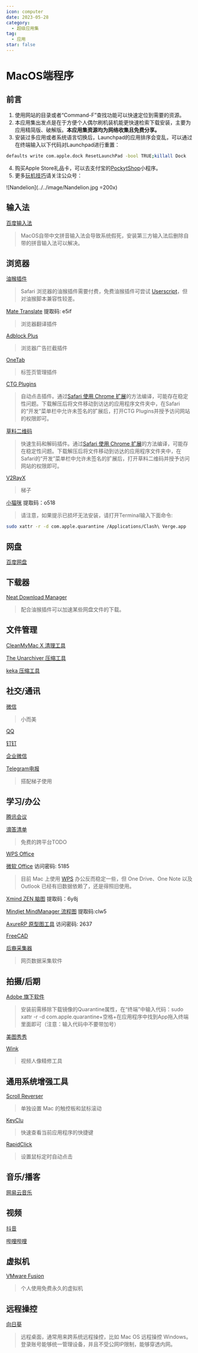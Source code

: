 ```yaml
---
icon: computer
date: 2023-05-28
category:
  - 超级应用集
tag:
  - 应用
star: false
---
```


# MacOS端程序

## 前言

1. 使用网站的目录或者“Command-F”查找功能可以快速定位到需要的资源。
2. 本应用集出发点是在于方便个人偶尔刷机装机能更快速检索下载安装，主要为应用精简版、破解版。**本应用集资源均为网络收集且免费分享。**
3. 安装过多应用或者系统语言切换后，Launchpad的应用排序会变乱，可以通过在终端输入以下代码对Launchpad进行重置：
```bash
defaults write com.apple.dock ResetLaunchPad -bool TRUE;killall Dock
```
4. 购买Apple Store礼品卡，可以去支付宝的[PockytShop](https://ur.alipay.com/_3XGfO0S4VxjNAVEYpUfAUy)小程序。
5. 更多[玩机技巧](https://mp.weixin.qq.com/mp/appmsgalbum?__biz=Mzg5MDg3NzYwNg==&action=getalbum&album_id=2686321010140561411#wechat_redirect)请关注公众号：

![Nandelion](../../image/Nandelion.jpg =200x)

## 输入法

[百度输入法](https://srf.baidu.com/input/mac.html)
> MacOS自带中文拼音输入法会导致系统假死，安装第三方输入法后删除自带的拼音输入法可以解决。

## 浏览器

[油猴插件](https://www.tampermonkey.net/)
> Safari 浏览器的油猴插件需要付费，免费油猴插件可尝试 [Userscript](https://apps.apple.com/cn/app/userscripts/id1463298887)，但对油猴脚本兼容性较差。

[Mate Translate](https://pan.baidu.com/s/1Fsly81nou7JDvCzdr-qEig?pwd=e5if) 提取码: e5if
> 浏览器翻译插件

[Adblock Plus](https://apps.apple.com/cn/app/adblock-plus-for-safari-abp/id1432731683?mt=12)
> 浏览器广告拦截插件

[OneTab](https://apps.apple.com/cn/app/onetab/id1540160809?l=en-GB&mt=12)
> 标签页管理插件

[CTG Plugins](https://wwbs.lanzoub.com/iNE8616y3h5c)
> 自动点击插件。通过[Safari 使用 Chrome 扩展](https://mp.weixin.qq.com/s?__biz=Mzg5MDg3NzYwNg==&mid=2247484122&idx=1&sn=4232742cb84a9ad916f2b8e61b837b01&chksm=cfd4a113f8a328056db550cab3d96b1cebea05f7c817a19fe7b6eae79db4428648083c37e7b5#rd)的方法编译，可能存在稳定性问题。下载解压后将文件移动到访达的应用程序文件夹中，在Safari的“开发”菜单栏中允许未签名的扩展后，打开CTG Plugins并授予访问网站的权限即可。

[草料二维码](https://wwbs.lanzoub.com/ix0N316y3hbi)
> 快速生码和解码插件。通过[Safari 使用 Chrome 扩展](https://mp.weixin.qq.com/s?__biz=Mzg5MDg3NzYwNg==&mid=2247484122&idx=1&sn=4232742cb84a9ad916f2b8e61b837b01&chksm=cfd4a113f8a328056db550cab3d96b1cebea05f7c817a19fe7b6eae79db4428648083c37e7b5#rd)的方法编译，可能存在稳定性问题。下载解压后将文件移动到访达的应用程序文件夹中，在Safari的“开发”菜单栏中允许未签名的扩展后，打开草料二维码并授予访问网站的权限即可。

[V2RayX](https://github.com/Cenmrev/V2RayX)
> 梯子

[小猫咪](https://pan.baidu.com/s/1J3EMUt4acLSaAKv_ErVoFA?pwd=o518) 提取码：o518
> 请注意，如果提示已损坏无法安装，请打开Terminal输入下面命令:
```bash
sudo xattr -r -d com.apple.quarantine /Applications/Clash\ Verge.app
```

## 网盘

[百度网盘](https://yun.baidu.com/download)

## 下载器

[Neat Download Manager](https://www.neatdownloadmanager.com/index.php/en/)
> 配合油猴插件可以加速某些网盘文件的下载。

## 文件管理

[CleanMyMac X 清理工具](https://apps.apple.com/cn/app/cleanmymac-x/id1339170533)

[The Unarchiver 压缩工具](https://theunarchiver.com/)

[keka 压缩工具](https://www.keka.io/en/)

## 社交/通讯

[微信](https://weixin.qq.com/)
> 小而美

[QQ](https://im.qq.com/macqq/index.shtml)

[钉钉](https://page.dingtalk.com/wow/z/dingtalk/simple/ddhomedownload#/)

[企业微信](https://work.weixin.qq.com/?from=openApi#indexDownload)

[Telegram电报](https://telegram.org/apps)
> 搭配梯子使用

## 学习/办公

[腾讯会议](https://meeting.tencent.com/download/)

[滴答清单](https://www.dida365.com/about/download)
> 免费的跨平台TODO

[WPS Office](https://platform.wps.cn/)

[微软 Office](https://url33.ctfile.com/f/16266733-814867415-2648c8?p=5185) 访问密码: 5185
> 目前 Mac 上使用 [WPS](https://platform.wps.cn/) 办公反而稳定一些，但 One Drive、One Note 以及 Outlook 已经有旧数据依赖了，还是得照旧使用。

[Xmind ZEN 脑图](https://pan.baidu.com/s/18MdtibgnC-rKhF8VFiyM1A?pwd=6y8j) 提取码：6y8j

[Mindjet MindManager 流程图](https://pan.baidu.com/s/1Ldq8UHtAwRBoqxPqTMPbEw?pwd=clw5) 提取码:clw5

[AxureRP 原型图工具](https://url50.ctfile.com/f/16615350-857924676-313741?p=2637) 访问密码: 2637

[FreeCAD](https://www.freecad.org)

[后裔采集器](https://www.houyicaiji.com/)
> 网页数据采集软件

## 拍摄/后期

[Adobe 旗下软件](https://flowus.cn/share/ab4b6b86-34a6-4aa0-a679-b4a221b8e41d)
> 安装前需移除下载镜像的Quarantine属性，在“终端”中输入代码：sudo xattr -r -d com.apple.quarantine+空格+在应用程序中找到App拖入终端里面即可（注意：输入代码中不要带加号）

[美图秀秀](https://mt.meipai.com/)

[Wink](https://wink.meitu.com/)
> 视频人像精修工具

## 通用系统增强工具

[Scroll Reverser](https://pilotmoon.com/scrollreverser/)
> 单独设置 Mac 的触控板和鼠标滚动

[KeyClu](https://github.com/Anze/KeyCluCask/releases)
> 快速查看当前应用程序的快捷键

[RapidClick](https://apps.apple.com/us/app/rapidclick/id419891002?l=zh-Hans-CN&mt=12)
> 设置鼠标定时自动点击

## 音乐/播客

[网易云音乐](https://apps.apple.com/cn/app/%E7%BD%91%E6%98%93%E4%BA%91%E9%9F%B3%E4%B9%90/id944848654?mt=12)

## 视频

[抖音](https://www.douyin.com/)

[哔哩哔哩](https://apps.apple.com/cn/app/%E5%93%94%E5%93%A9%E5%93%94%E5%93%A9hd-%E5%BC%B9%E5%B9%95%E7%95%AA%E5%89%A7%E7%9B%B4%E6%92%AD%E9%AB%98%E6%B8%85%E8%A7%86%E9%A2%91/id1093486973)

## 虚拟机
[VMware Fusion](https://www.vmware.com/products/fusion.html)
> 个人使用免费永久的虚拟机

## 远程操控

[向日葵](https://sunlogin.oray.com/)
> 远程桌面，通常用来跨系统远程操控，比如 Mac OS 远程操控 Windows。登录账号能够统一管理设备，并且不受公网IP限制，能够穿透内网。
